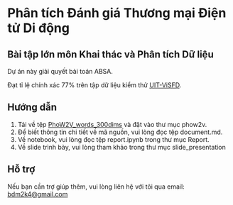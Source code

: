 # Phân tích Đánh giá Thương mại Điện tử Di động

## Bài tập lớn môn Khai thác và Phân tích Dữ liệu

Dự án này giải quyết bài toán ABSA.

Đạt tỉ lệ chính xác 77% trên tập dữ liệu kiểm thử [UIT-ViSFD](https://paperswithcode.com/dataset/uit-visfd).

## Hướng dẫn

1. Tải về tệp [PhoW2V_words_300dims](https://public.vinai.io/word2vec_vi_words_300dims.zip) và đặt vào thư mục phow2v.
2. Để biết thông tin chi tiết về mã nguồn, vui lòng đọc tệp document.md.
3. Về notebook, vui lòng đọc tệp report.ipynb trong thư mục Report.
4. Về slide trình bày, vui lòng tham khảo trong thư mục slide_presentation

## Hỗ trợ

Nếu bạn cần trợ giúp thêm, vui lòng liên hệ với tôi qua email: bdm2k4@gmail.com
